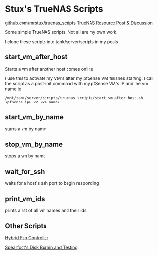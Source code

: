# Stux's TrueNAS Scripts

[github.com/mrstux/truenas_scripts](https://github.com/mrstux/truenas_scripts)
[TrueNAS Resource Post & Discussion](https://www.truenas.com/community/resources/scripts-to-start-vm-when-another-host-vm-finishes-booting.249/)

Some simple TrueNAS scripts. Not all are my own work.

I clone these scripts into tank/server/scripts in my pools

## start_vm_after_host

Starts a vm after another host comes online

I use this to activate my VM's after my pfSense VM finishes starting. I call the script as a post-init command with my pfSense VM's IP and the vm name ie

`/mnt/tank/server/scripts/truenas_scripts/start_vm_after_host.sh <pfsense ip> 22 <vm name>`

## start_vm_by_name

starts a vm by name

## stop_vm_by_name

stops a vm by name

## wait_for_ssh

waits for a host's ssh port to begin responding

## print_vm_ids

prints a list of all vm names and their ids

## Other Scripts

[Hybrid Fan Controller](https://github.com/mrstux/hybrid_fan_control)

[Spearfoot's Disk Burnin and Testing](https://github.com/Spearfoot/disk-burnin-and-testing)

